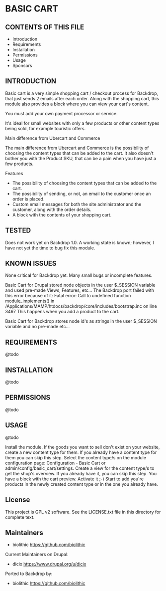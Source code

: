 BASIC CART
===========

CONTENTS OF THIS FILE
---------------------

 - Introduction
 - Requirements
 - Installation
 - Permissions
 - Usage
 - Sponsors

INTRODUCTION
------------

Basic cart is a very simple shopping cart / checkout process for Backdrop,
that just sends 2 emails after each order. Along with the shopping cart,
this module also provides a block where you can view your cart's content.

You must add your own payment processor or service.

It's ideal for small websites with only a few products or other content types
being sold, for example touristic offers.

Main difference from Ubercart and Commerce

The main difference from Ubercart and Commerce is the possibility of choosing
the content types that can be added to the cart. It also doesn't bother you
with the Product SKU, that can be a pain when you have just a few products.

Features

* The possibility of choosing the content types that can be added to the cart.
* The possibility of sending, or not, an email to the customer once an order is placed.
* Custom email messages for both the site administrator and the customer, along with the order details.
* A block with the contents of your shopping cart.

TESTED
-----

Does not work yet on Backdrop 1.0.  A working state is known;  however, I have not yet the time to bug fix this module.


KNOWN ISSUES
---------------------

None critical for Backdrop yet.  Many small bugs or incomplete features.

Basic Cart for Drupal stored node objects in the user $_SESSION variable and used pre-made Views, Features, etc...
The Backdrop port failed with this error because of it:
Fatal error: Call to undefined function module_implements() in /Applications/MAMP/htdocs/backdrop/core/includes/bootstrap.inc on line 3467
This happens when you add a product to the cart.

Basic Cart for Backdrop stores node id's as strings in the user $_SESSION variable and no pre-made etc...


REQUIREMENTS
------------

@todo

INSTALLATION
------------

@todo


PERMISSIONS
------------

@todo

USAGE
-----

@todo

Install the module.
If the goods you want to sell don't exist on your website, create a new content type for them. If you already have a content type for them you can skip this step.
Select the content type/s on the module configuration page: Configuration - Basic Cart or admin/config/basic_cart/settings.
Create a view for the content type/s to get the shop's overview. If you already have it, you can skip this step.
You have a block with the cart preview. Activate it ;-)
Start to add you're products in the newly created content type or in the one you already have.

License
-------

This project is GPL v2 software. See the LICENSE.txt file in this directory for
complete text.

Maintainers
-----------

- biolithic <https://github.com/biolithic>

Current Maintainers on Drupal:

 - dicix <https://www.drupal.org/u/dicix>

Ported to Backdrop by:

 - biolithic <https://github.com/biolithic>
